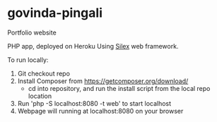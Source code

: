 # govinda-pingali
Portfolio website

PHP app, deployed on Heroku
Using [Silex](http://silex.sensiolabs.org/) web framework.

To run locally:
1. Git checkout repo
2. Install Composer from https://getcomposer.org/download/
   - cd into repository, and run the install script from the local repo location
3. Run 'php -S localhost:8080 -t web' to start localhost
4. Webpage will running at localhost:8080 on your browser

